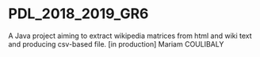 # PDL_2018_2019_GR6
A Java project aiming to extract wikipedia matrices from html and wiki text and producing csv-based file. [in production]
Mariam COULIBALY